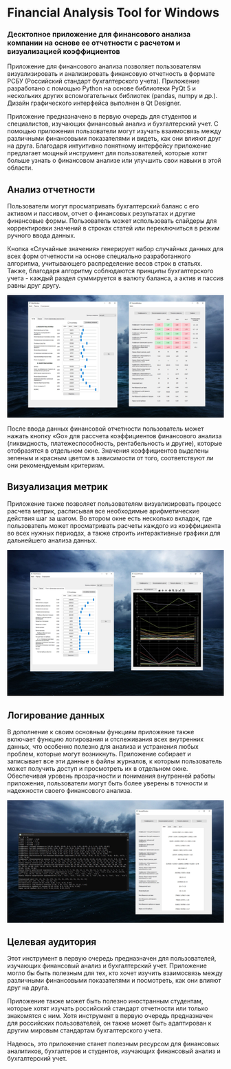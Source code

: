 # Financial Analysis Tool for Windows
### Десктопное приложение для финансового анализа компании на основе ее отчетности c расчетом и визуализацией коэффициентов

Приложение для финансового анализа позволяет пользователям визуализировать и анализировать финансовую отчетность в формате РСБУ (Российский стандарт бухгалтерского учета). Приложение разработано с помощью Python на основе библиотеки PyQt 5 и нескольких других вспомогательных библиотек (pandas, numpy и др.). Дизайн графического интерфейса выполнен в Qt Designer.

Приложение предназначено в первую очередь для студентов и специалистов, изучающих финансовый анализ и бухгалтерский учет. С помощью приложения пользователи могут изучать взаимосвязь между различными финансовыми показателями и видеть, как они влияют друг на друга. Благодаря интуитивно понятному интерфейсу приложение предлагает мощный инструмент для пользователей, которые хотят больше узнать о финансовом анализе или улучшить свои навыки в этой области.

## Анализ отчетности

Пользователи могут просматривать бухгалтерский баланс с его активом и пассивом, отчет о финансовых результатах и другие финансовые формы. Пользователь может использовать слайдеры для корректировки значений в строках статей или переключиться в режим ручного ввода данных. 

Кнопка «Случайные значения» генерирует набор случайных данных для всех форм отчетности на основе специально разработанного алгоритма, учитывающего распределение весов строк в статьях. Также, благодаря алгоритму соблюдаются принципы бухгалтерского учета - каждый раздел суммируется в валюту баланса, а актив и пассив равны друг другу.

![alt text](https://github.com/DmitryKostin/financial-analysis-visualizer/blob/main/promo_1.jpg?raw=true)

После ввода данных финансовой отчетности пользователь может нажать кнопку «Go» для рассчета коэффициентов финансового анализа (ликвидность, платежеспособность, рентабельность и другие), которые отобразятся в отдельном окне. Значения коэффициентов выделены зеленым и красным цветом в зависимости от того, соответствуют ли они рекомендуемым критериям. 

## Визуализация метрик

Приложение также позволяет пользователям визуализировать процесс расчета метрик, расписывая все необходимые арифметические действия шаг за шагом. Во втором окне есть несколько вкладок, где пользователь может просматривать расчеты каждого из коэффициента во всех нужных периодах, а также строить интерактивные графики для дальнейшего анализа данных.

![alt text](https://github.com/DmitryKostin/financial-analysis-visualizer/blob/main/promo_2.jpg?raw=true)

## Логирование данных

В дополнение к своим основным функциям приложение также включает функцию логирования и отслеживания всех внутренних данных, что особенно полезно для анализа и устранения любых проблем, которые могут возникнуть. Приложение собирает и записывает все эти данные в файлы журналов, к которым пользователь может получить доступ и просмотреть их в отдельном окне. Обеспечивая уровень прозрачности и понимания внутренней работы приложения, пользователи могут быть более уверены в точности и надежности своего финансового анализа.

![alt text](https://github.com/DmitryKostin/financial-analysis-visualizer/blob/main/promo_3.jpg?raw=true)

## Целевая аудитория

Этот инструмент в первую очередь предназначен для пользователей, изучающих финансовый анализ и бухгалтерский учет. Приложение могло бы быть полезным для тех, кто хочет изучить взаимосвязь между различными финансовыми показателями и посмотреть, как они влияют друг на друга. 

Приложение также может быть полезно иностранным студентам, которые хотят изучать российский стандарт отчетности или только знакомятся с ним. Хотя инструмент в первую очередь предназначен для российских пользователей, он также может быть адаптирован к другим мировым стандартам бухгалтерского учета.

Надеюсь, это приложение станет полезным ресурсом для финансовых аналитиков, бухгалтеров и студентов, изучающих финансовый анализ и бухгалтерский учет.
